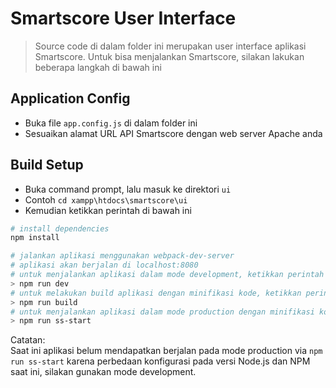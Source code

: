 # Smartscore User Interface

> Source code di dalam folder ini merupakan user interface aplikasi Smartscore.
> Untuk bisa menjalankan Smartscore, silakan lakukan beberapa langkah di bawah ini

## Application Config
- Buka file `app.config.js` di dalam folder ini
- Sesuaikan alamat URL API Smartscore dengan web server Apache anda

## Build Setup
- Buka command prompt, lalu masuk ke direktori ```ui```
- Contoh ``` cd xampp\htdocs\smartscore\ui ```
- Kemudian ketikkan perintah di bawah ini

``` bash
# install dependencies
npm install

# jalankan aplikasi menggunakan webpack-dev-server
# aplikasi akan berjalan di localhost:8080
# untuk menjalankan aplikasi dalam mode development, ketikkan perintah berikut:
> npm run dev
# untuk melakukan build aplikasi dengan minifikasi kode, ketikkan perintah:
> npm run build
# untuk menjalankan aplikasi dalam mode production dengan minifikasi kode:
> npm run ss-start
```

Catatan:<br>
Saat ini aplikasi belum mendapatkan berjalan pada mode production via `npm run ss-start` karena perbedaan konfigurasi
pada versi Node.js dan NPM saat ini, silakan gunakan mode development.